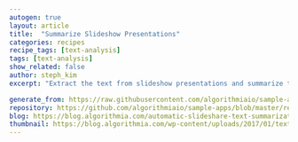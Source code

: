 ```yaml
---
autogen: true
layout: article
title:  "Summarize Slideshow Presentations"
categories: recipes
recipe_tags: [text-analysis]
tags: [text-analysis]
show_related: false
author: steph_kim
excerpt: "Extract the text from slideshow presentations and summarize the content."

generate_from: https://raw.githubusercontent.com/algorithmiaio/sample-apps/master/recipes/Summarize-SlideShare-Presentations/README.md
repository: https://github.com/algorithmiaio/sample-apps/blob/master/recipes/Summarize-SlideShare-Presentations/
blog: https://blog.algorithmia.com/automatic-slideshare-text-summarization/
thumbnail: https://blog.algorithmia.com/wp-content/uploads/2017/01/text-summarizer-algorithm.jpg
---
```

